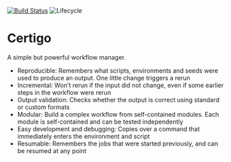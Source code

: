 
<!-- README.md is generated from README.Rmd. Please edit that file -->

[![Build
Status](https://api.travis-ci.org/komparo/certigo.svg)](https://travis-ci.org/komparo/certigo)
![Lifecycle](https://img.shields.io/badge/lifecycle-experimental-orange.svg)

# Certigo

A simple but powerful workflow manager.

  - Reproducible: Remembers what scripts, environments and seeds were
    used to produce an output. One little change triggers a rerun
  - Incremental: Won’t rerun if the input did not change, even if some
    earlier steps in the workflow were rerun
  - Output validation: Checks whether the output is correct using
    standard or custom formats
  - Modular: Build a complex workflow from self-contained modules. Each
    module is self-contained and can be tested independently
  - Easy development and debugging: Copies over a command that
    immediately enters the environment and script
  - Resumable: Remembers the jobs that were started previously, and can
    be resumed at any point
